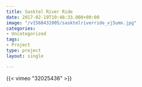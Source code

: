 ```yaml
---
title: Sasktel River Ride
date: 2017-02-19T19:48:33.000+00:00
image: "/v1568431005/sasktelriverride_vj5umn.jpg"
categories:
- Uncategorized
tags:
- Project
type: project
layout: single

---
```

{{< vimeo "32025436" >}}